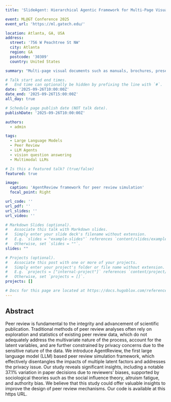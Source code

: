 ```yaml
---
title: 'SlideAgent: Hierarchical Agentic Framework for Multi-Page Visual Document Understanding'

event: ML@GT Conference 2025
event_url: 'https://ml.gatech.edu/'

location: Atlanta, GA, USA
address:
  street: '756 W Peachtree St NW'
  city: Atlanta
  region: GA
  postcode: '30309'
  country: United States

summary: "Multi-page visual documents such as manuals, brochures, presentations, and posters convey key information through layout, colors, icons, and cross-slide references. While large language models (LLMs) offer opportunities in document understanding, current systems struggle with complex, multi-page visual documents, particularly in fine-grained reasoning over elements and pages. We introduce SlideAgent, a versatile agentic framework for understanding multi-modal, multi-page, and multi-layout documents, especially slide decks. SlideAgent employs specialized agents and decomposes reasoning into three specialized levels--global, page, and element--to construct a structured, query-agnostic representation that captures both overarching themes and detailed visual or textual cues. During inference, SlideAgent selectively activates specialized agents for multi-level reasoning and integrates their outputs into coherent, context-aware answers. Extensive experiments show that SlideAgent achieves significant improvement over both proprietary (+7.9 over GPT-4o) and open-source models (+9.8 over InternVL3-8B). Our code is available at https://anonymous.4open.science/r/SlideAgent. "

# Talk start and end times.
#   End time can optionally be hidden by prefixing the line with `#`.
date: '2025-09-26T10:00:00Z'
date_end: '2025-09-26T15:00:00Z'
all_day: true

# Schedule page publish date (NOT talk date).
publishDate: '2025-09-26T10:00:00Z'

authors:
  - admin

tags:
  - Large Language Models
  - Peer Review
  - LLM Agents
  - vision question answering
  - Multimodal LLMs

# Is this a featured talk? (true/false)
featured: true

image:
  caption: 'AgentReview framework for peer review simulation'
  focal_point: Right

url_code: ''
url_pdf: ''
url_slides: ''
url_video: ''

# Markdown Slides (optional).
#   Associate this talk with Markdown slides.
#   Simply enter your slide deck's filename without extension.
#   E.g. `slides = "example-slides"` references `content/slides/example-slides.md`.
#   Otherwise, set `slides = ""`.
slides: ""

# Projects (optional).
#   Associate this post with one or more of your projects.
#   Simply enter your project's folder or file name without extension.
#   E.g. `projects = ["internal-project"]` references `content/project/internal-project/index.md`.
#   Otherwise, set `projects = []`.
projects: []

# Docs for this page are located at https://docs.hugoblox.com/reference/
---
```


## Abstract

Peer review is fundamental to the integrity and advancement of scientific publication. Traditional methods of peer review analyses often rely on exploration and statistics of existing peer review data, which do not adequately address the multivariate nature of the process, account for the latent variables, and are further constrained by privacy concerns due to the sensitive nature of the data. We introduce AgentReview, the first large language model (LLM) based peer review simulation framework, which effectively disentangles the impacts of multiple latent factors and addresses the privacy issue. Our study reveals significant insights, including a notable 37.1% variation in paper decisions due to reviewers' biases, supported by sociological theories such as the social influence theory, altruism fatigue, and authority bias. We believe that this study could offer valuable insights to improve the design of peer review mechanisms. Our code is available at this https URL.

